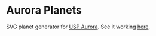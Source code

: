 # Aurora Planets

SVG planet generator for [USP Aurora](https://github.com/usp-aurora).
See it working [here](https://peo5.github.io/aurora-planets/).
